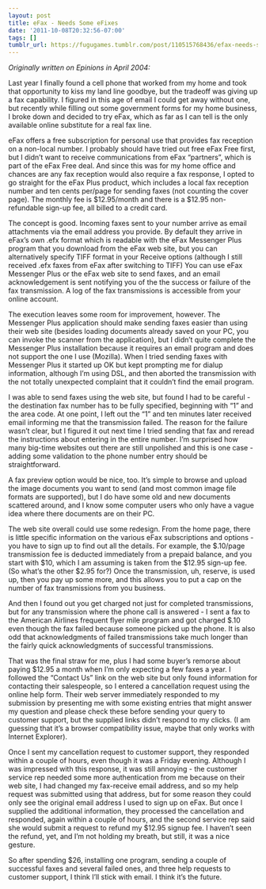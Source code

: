 ```yaml
---
layout: post
title: eFax - Needs Some eFixes
date: '2011-10-08T20:32:56-07:00'
tags: []
tumblr_url: https://fugugames.tumblr.com/post/110515768436/efax-needs-some-efixes
---
```

_Originally written on Epinions in April 2004:_

Last year I finally found a cell phone that worked from my home and took that opportunity to kiss my land line goodbye, but the tradeoff was giving up a fax capability. I figured in this age of email I could get away without one, but recently while filling out some government forms for my home business, I broke down and decided to try eFax, which as far as I can tell is the only available online substitute for a real fax line.

eFax offers a free subscription for personal use that provides fax reception on a non-local number. I probably should have tried out free eFax Free first, but I didn’t want to receive communications from eFax “partners”, which is part of the eFax Free deal. And since this was for my home office and chances are any fax reception would also require a fax response, I opted to go straight for the eFax Plus product, which includes a local fax reception number and ten cents per/page for sending faxes (not counting the cover page). The monthly fee is $12.95/month and there is a $12.95 non-refundable sign-up fee, all billed to a credit card.

The concept is good. Incoming faxes sent to your number arrive as email attachments via the email address you provide. By default they arrive in eFax’s own .efx format which is readable with the eFax Messenger Plus program that you download from the eFax web site, but you can alternatively specify TIFF format in your Receive options (although I still received .efx faxes from eFax after switching to TIFF) You can use eFax Messenger Plus or the eFax web site to send faxes, and an email acknowledgement is sent notifying you of the the success or failure of the fax transmission. A log of the fax transmissions is accessible from your online account.

The execution leaves some room for improvement, however. The Messenger Plus application should make sending faxes easier than using their web site (besides loading documents already saved on your PC, you can invoke the scanner from the application), but I didn’t quite complete the Messenger Plus installation because it requires an email program and does not support the one I use (Mozilla). When I tried sending faxes with Messenger Plus it started up OK but kept prompting me for dialup information, although I’m using DSL, and then aborted the transmission with the not totally unexpected complaint that it couldn’t find the email program.

I was able to send faxes using the web site, but found I had to be careful - the destination fax number has to be fully specified, beginning with “1” and the area code. At one point, I left out the “1” and ten minutes later received email informing me that the transmission failed. The reason for the failure wasn’t clear, but I figured it out next time I tried sending that fax and reread the instructions about entering in the entire number. I’m surprised how many big-time websites out there are still unpolished and this is one case - adding some validation to the phone number entry should be straightforward.

A fax preview option would be nice, too. It’s simple to browse and upload the image documents you want to send (and most common image file formats are supported), but I do have some old and new documents scattered around, and I know some computer users who only have a vague idea where there documents are on their PC.

The web site overall could use some redesign. From the home page, there is little specific information on the various eFax subscriptions and options - you have to sign up to find out all the details. For example, the $.10/page transmission fee is deducted immediately from a prepaid balance, and you start with $10, which I am assuming is taken from the $12.95 sign-up fee. (So what’s the other $2.95 for?) Once the transmission, uh, reserve, is used up, then you pay up some more, and this allows you to put a cap on the number of fax transmissions from you business.

And then I found out you get charged not just for completed transmissions, but for any transmission where the phone call is answered - I sent a fax to the American Airlines frequent flyer mile program and got charged $.10 even though the fax failed because someone picked up the phone. It is also odd that acknowledgments of failed transmissions take much longer than the fairly quick acknowledgments of successful transmissions.

That was the final straw for me, plus I had some buyer’s remorse about paying $12.95 a month when I’m only expecting a few faxes a year. I followed the “Contact Us” link on the web site but only found information for contacting their salespeople, so I entered a cancellation request using the online help form. Their web server immediately responded to my submission by presenting me with some existing entries that might answer my question and please check these before sending your query to customer support, but the supplied links didn’t respond to my clicks. (I am guessing that it’s a browser compatibility issue, maybe that only works with Internet Explorer).

Once I sent my cancellation request to customer support, they responded within a couple of hours, even though it was a Friday evening. Although I was impressed with this response, it was still annoying - the customer service rep needed some more authentication from me because on their web site, I had changed my fax-receive email address, and so my help request was submitted using that address, but for some reason they could only see the original email address I used to sign up on eFax. But once I supplied the additional information, they processed the cancellation and responded, again within a couple of hours, and the second service rep said she would submit a request to refund my $12.95 signup fee. I haven’t seen the refund, yet, and I’m not holding my breath, but still, it was a nice gesture.

So after spending $26, installing one program, sending a couple of successful faxes and several failed ones, and three help requests to customer support, I think I’ll stick with email. I think it’s the future.

